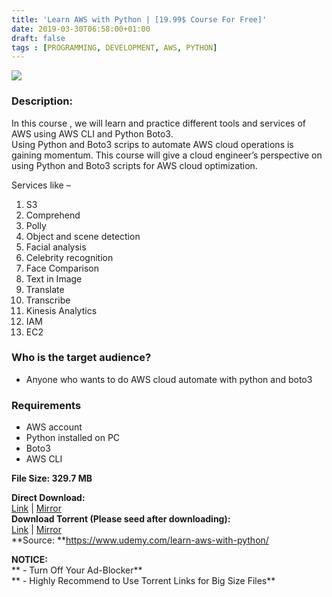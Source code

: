 ```yaml
---
title: 'Learn AWS with Python | [19.99$ Course For Free]'
date: 2019-03-30T06:58:00+01:00
draft: false
tags : [PROGRAMMING, DEVELOPMENT, AWS, PYTHON]
---
```


[![](https://2.bp.blogspot.com/-tMyiCCRD1Zg/XJ8EnUqzK4I/AAAAAAAABNE/ZF3ElaG7mOYJXIkBtyRPYd4uWoESMx6pwCLcBGAs/s640/Learn-AWS-with-Python.jpg)](https://2.bp.blogspot.com/-tMyiCCRD1Zg/XJ8EnUqzK4I/AAAAAAAABNE/ZF3ElaG7mOYJXIkBtyRPYd4uWoESMx6pwCLcBGAs/s1600/Learn-AWS-with-Python.jpg)

  

### Description:

In this course , we will learn and practice different tools and services of AWS using AWS CLI and Python Boto3.  
Using Python and Boto3 scrips to automate AWS cloud operations is gaining momentum. This course will give a cloud engineer’s perspective on using Python and Boto3 scripts for AWS cloud optimization.  

Services like –  

1.  S3
2.  Comprehend
3.  Polly
4.  Object and scene detection
5.  Facial analysis
6.  Celebrity recognition
7.  Face Comparison
8.  Text in Image
9.  Translate
10.  Transcribe
11.  Kinesis Analytics
12.  IAM
13.  EC2

### Who is the target audience?

*   Anyone who wants to do AWS cloud automate with python and boto3

### Requirements

*   AWS account
*   Python installed on PC
*   Boto3
*   AWS CLI

**File Size: 329.7 MB**

**Direct Download:**  
[Link](https://oko.sh/LearnAWSwithlink1) | [Mirror](https://oko.sh/LearnAWSwithlink2)  
**Download Torrent (Please seed after downloading):**  
[Link](https://oko.sh/LearnAWSwithtorrent1) | [Mirror](https://oko.sh/LearnAWSwithtorrent2)  
**Source: **https://www.udemy.com/learn-aws-with-python/  

**NOTICE:**  
** - Turn Off Your Ad-Blocker**  
** - Highly Recommend to Use Torrent Links for Big Size Files**